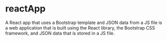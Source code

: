 # reactApp
 A React app that uses a Bootstrap template and JSON data from a JS file is a web application that is built using the React library, the Bootstrap CSS framework, and JSON data that is stored in a JS file.
